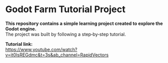 # Godot Farm Tutorial Project

**This repository contains a simple learning project created to explore the Godot engine.**  
The project was built by following a step‐by‐step tutorial.  

**Tutorial link:**  
https://www.youtube.com/watch?v=it0lsREGdmc&t=3s&ab_channel=RapidVectors
